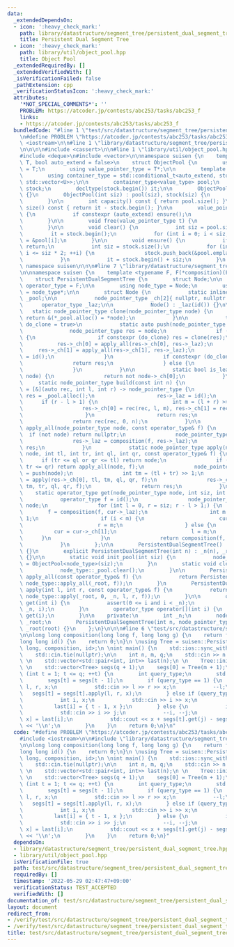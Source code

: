 ```yaml
---
data:
  _extendedDependsOn:
  - icon: ':heavy_check_mark:'
    path: library/datastructure/segment_tree/persistent_dual_segment_tree.hpp
    title: Persistent Dual Segment Tree
  - icon: ':heavy_check_mark:'
    path: library/util/object_pool.hpp
    title: Object Pool
  _extendedRequiredBy: []
  _extendedVerifiedWith: []
  _isVerificationFailed: false
  _pathExtension: cpp
  _verificationStatusIcon: ':heavy_check_mark:'
  attributes:
    '*NOT_SPECIAL_COMMENTS*': ''
    PROBLEM: https://atcoder.jp/contests/abc253/tasks/abc253_f
    links:
    - https://atcoder.jp/contests/abc253/tasks/abc253_f
  bundledCode: "#line 1 \"test/src/datastructure/segment_tree/persistent_dual_segment_tree/abc253.test.cpp\"\
    \n#define PROBLEM \"https://atcoder.jp/contests/abc253/tasks/abc253_f\"\n\n#include\
    \ <iostream>\n\n#line 1 \"library/datastructure/segment_tree/persistent_dual_segment_tree.hpp\"\
    \n\n\n\n#include <cassert>\n\n#line 1 \"library/util/object_pool.hpp\"\n\n\n\n\
    #include <deque>\n#include <vector>\n\nnamespace suisen {\n    template <typename\
    \ T, bool auto_extend = false>\n    struct ObjectPool {\n        using value_type\
    \ = T;\n        using value_pointer_type = T*;\n\n        template <typename U>\n\
    \        using container_type = std::conditional_t<auto_extend, std::deque<U>,\
    \ std::vector<U>>;\n\n        container_type<value_type> pool;\n        container_type<value_pointer_type>\
    \ stock;\n        decltype(stock.begin()) it;\n\n        ObjectPool() : ObjectPool(0)\
    \ {}\n        ObjectPool(int siz) : pool(siz), stock(siz) {\n            clear();\n\
    \        }\n\n        int capacity() const { return pool.size(); }\n        int\
    \ size() const { return it - stock.begin(); }\n\n        value_pointer_type alloc()\
    \ {\n            if constexpr (auto_extend) ensure();\n            return *it++;\n\
    \        }\n\n        void free(value_pointer_type t) {\n            *--it = t;\n\
    \        }\n\n        void clear() {\n            int siz = pool.size();\n   \
    \         it = stock.begin();\n            for (int i = 0; i < siz; i++) stock[i]\
    \ = &pool[i];\n        }\n\n        void ensure() {\n            if (it != stock.end())\
    \ return;\n            int siz = stock.size();\n            for (int i = siz;\
    \ i <= siz * 2; ++i) {\n                stock.push_back(&pool.emplace_back());\n\
    \            }\n            it = stock.begin() + siz;\n        }\n    };\n} //\
    \ namespace suisen\n\n\n#line 7 \"library/datastructure/segment_tree/persistent_dual_segment_tree.hpp\"\
    \n\nnamespace suisen {\n    template <typename F, F(*composition)(F, F), F(*id)()>\n\
    \    struct PersistentDualSegmentTree {\n        struct Node;\n\n        using\
    \ operator_type = F;\n\n        using node_type = Node;\n        using node_pointer_type\
    \ = node_type*;\n\n        struct Node {\n            static inline ObjectPool<node_type>\
    \ _pool;\n\n            node_pointer_type _ch[2]{ nullptr, nullptr };\n      \
    \      operator_type _laz;\n\n            Node() : _laz(id()) {}\n\n         \
    \   static node_pointer_type clone(node_pointer_type node) {\n               \
    \ return &(*_pool.alloc() = *node);\n            }\n\n            template <bool\
    \ do_clone = true>\n            static auto push(node_pointer_type node) {\n \
    \               node_pointer_type res = node;\n                if (not is_leaf(res))\
    \ {\n                    if constexpr (do_clone) res = clone(res);\n         \
    \           res->_ch[0] = apply_all(res->_ch[0], res->_laz);\n               \
    \     res->_ch[1] = apply_all(res->_ch[1], res->_laz);\n                    res->_laz\
    \ = id();\n                }\n                if constexpr (do_clone) {\n    \
    \                return res;\n                } else {\n                    return;\n\
    \                }\n            }\n\n            static bool is_leaf(node_pointer_type\
    \ node) {\n                return not node->_ch[0];\n            }\n\n       \
    \     static node_pointer_type build(const int n) {\n                auto rec\
    \ = [&](auto rec, int l, int r) -> node_pointer_type {\n                    node_pointer_type\
    \ res = _pool.alloc();\n                    res->_laz = id();\n              \
    \      if (r - l > 1) {\n                        int m = (l + r) >> 1;\n     \
    \                   res->_ch[0] = rec(rec, l, m), res->_ch[1] = rec(rec, m, r);\n\
    \                    }\n                    return res;\n                };\n\
    \                return rec(rec, 0, n);\n            }\n\n            static node_pointer_type\
    \ apply_all(node_pointer_type node, const operator_type& f) {\n              \
    \  if (not node) return nullptr;\n                node_pointer_type res = clone(node);\n\
    \                res->_laz = composition(f, res->_laz);\n                return\
    \ res;\n            }\n            static node_pointer_type apply(node_pointer_type\
    \ node, int tl, int tr, int ql, int qr, const operator_type& f) {\n          \
    \      if (tr <= ql or qr <= tl) return node;\n                if (ql <= tl and\
    \ tr <= qr) return apply_all(node, f);\n                node_pointer_type res\
    \ = push(node);\n                int tm = (tl + tr) >> 1;\n                res->_ch[0]\
    \ = apply(res->_ch[0], tl, tm, ql, qr, f);\n                res->_ch[1] = apply(res->_ch[1],\
    \ tm, tr, ql, qr, f);\n                return res;\n            }\n\n        \
    \    static operator_type get(node_pointer_type node, int siz, int i) {\n    \
    \            operator_type f = id();\n                node_pointer_type cur =\
    \ node;\n                for (int l = 0, r = siz; r - l > 1;) {\n            \
    \        f = composition(f, cur->_laz);\n                    int m = (l + r) >>\
    \ 1;\n                    if (i < m) {\n                        cur = cur->_ch[0];\n\
    \                        r = m;\n                    } else {\n              \
    \          cur = cur->_ch[1];\n                        l = m;\n              \
    \      }\n                }\n                return composition(f, cur->_laz);\n\
    \            }\n        };\n\n        PersistentDualSegmentTree() : _n(0), _root(nullptr)\
    \ {}\n        explicit PersistentDualSegmentTree(int n) : _n(n), _root(node_type::build(n))\
    \ {}\n\n        static void init_pool(int siz) {\n            node_type::_pool\
    \ = ObjectPool<node_type>(siz);\n        }\n        static void clear_pool() {\n\
    \            node_type::_pool.clear();\n        }\n\n        PersistentDualSegmentTree\
    \ apply_all(const operator_type& f) {\n            return PersistentDualSegmentTree(_n,\
    \ node_type::apply_all(_root, f));\n        }\n        PersistentDualSegmentTree\
    \ apply(int l, int r, const operator_type& f) {\n            return PersistentDualSegmentTree(_n,\
    \ node_type::apply(_root, 0, _n, l, r, f));\n        }\n\n        operator_type\
    \ get(int i) {\n            assert(0 <= i and i < _n);\n            return node_type::get(_root,\
    \ _n, i);\n        }\n        operator_type operator[](int i) {\n            return\
    \ get(i);\n        }\n\n    private:\n        int _n;\n        node_pointer_type\
    \ _root;\n        PersistentDualSegmentTree(int n, node_pointer_type root) : _n(n),\
    \ _root(root) {}\n    };\n}\n\n\n#line 6 \"test/src/datastructure/segment_tree/persistent_dual_segment_tree/abc253.test.cpp\"\
    \n\nlong long composition(long long f, long long g) {\n    return f + g;\n}\n\
    long long id() {\n    return 0;\n}\n \nusing Tree = suisen::PersistentDualSegmentTree<long\
    \ long, composition, id>;\n \nint main() {\n    std::ios::sync_with_stdio(false);\n\
    \    std::cin.tie(nullptr);\n\n    int n, m, q;\n    std::cin >> n >> m >> q;\n\
    \ \n    std::vector<std::pair<int, int>> last(n);\n \n    Tree::init_pool(15000000);\n\
    \ \n    std::vector<Tree> segs(q + 1);\n    segs[0] = Tree(m + 1);\n \n    for\
    \ (int t = 1; t <= q; ++t) {\n        int query_type;\n        std::cin >> query_type;\n\
    \        segs[t] = segs[t - 1];\n        if (query_type == 1) {\n            int\
    \ l, r, x;\n            std::cin >> l >> r >> x;\n            --l;\n         \
    \   segs[t] = segs[t].apply(l, r, x);\n        } else if (query_type == 2) {\n\
    \            int i, x;\n            std::cin >> i >> x;\n            --i;\n  \
    \          last[i] = { t - 1, x };\n        } else {\n            int i, j;\n\
    \            std::cin >> i >> j;\n            --i, --j;\n            auto [tl,\
    \ x] = last[i];\n            std::cout << x + segs[t].get(j) - segs[tl].get(j)\
    \ << '\\n';\n        }\n    }\n    return 0;\n}\n"
  code: "#define PROBLEM \"https://atcoder.jp/contests/abc253/tasks/abc253_f\"\n\n\
    #include <iostream>\n\n#include \"library/datastructure/segment_tree/persistent_dual_segment_tree.hpp\"\
    \n\nlong long composition(long long f, long long g) {\n    return f + g;\n}\n\
    long long id() {\n    return 0;\n}\n \nusing Tree = suisen::PersistentDualSegmentTree<long\
    \ long, composition, id>;\n \nint main() {\n    std::ios::sync_with_stdio(false);\n\
    \    std::cin.tie(nullptr);\n\n    int n, m, q;\n    std::cin >> n >> m >> q;\n\
    \ \n    std::vector<std::pair<int, int>> last(n);\n \n    Tree::init_pool(15000000);\n\
    \ \n    std::vector<Tree> segs(q + 1);\n    segs[0] = Tree(m + 1);\n \n    for\
    \ (int t = 1; t <= q; ++t) {\n        int query_type;\n        std::cin >> query_type;\n\
    \        segs[t] = segs[t - 1];\n        if (query_type == 1) {\n            int\
    \ l, r, x;\n            std::cin >> l >> r >> x;\n            --l;\n         \
    \   segs[t] = segs[t].apply(l, r, x);\n        } else if (query_type == 2) {\n\
    \            int i, x;\n            std::cin >> i >> x;\n            --i;\n  \
    \          last[i] = { t - 1, x };\n        } else {\n            int i, j;\n\
    \            std::cin >> i >> j;\n            --i, --j;\n            auto [tl,\
    \ x] = last[i];\n            std::cout << x + segs[t].get(j) - segs[tl].get(j)\
    \ << '\\n';\n        }\n    }\n    return 0;\n}"
  dependsOn:
  - library/datastructure/segment_tree/persistent_dual_segment_tree.hpp
  - library/util/object_pool.hpp
  isVerificationFile: true
  path: test/src/datastructure/segment_tree/persistent_dual_segment_tree/abc253.test.cpp
  requiredBy: []
  timestamp: '2022-05-29 02:47:47+09:00'
  verificationStatus: TEST_ACCEPTED
  verifiedWith: []
documentation_of: test/src/datastructure/segment_tree/persistent_dual_segment_tree/abc253.test.cpp
layout: document
redirect_from:
- /verify/test/src/datastructure/segment_tree/persistent_dual_segment_tree/abc253.test.cpp
- /verify/test/src/datastructure/segment_tree/persistent_dual_segment_tree/abc253.test.cpp.html
title: test/src/datastructure/segment_tree/persistent_dual_segment_tree/abc253.test.cpp
---
```

